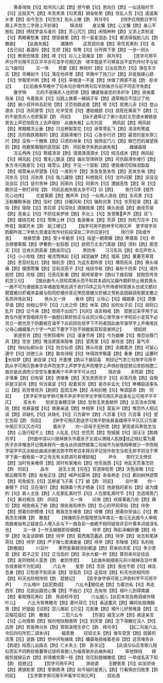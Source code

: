 <!-- { "loadSidebar": true } -->
　　黄昏悄悄【句】助冷风儿起【韵】想今朝【句】思向日【韵】一似这般时节【句】这般天气【韵】羊羔羙酒【句羙酒】销金帐里【韵】世乱人荒【句】逺逺离乡里【韵】如今怎生【句怎生】街头上睡【韵　拜月亭】
　　【悄字应用韵日字可用上声怎生二字用上平妙甚】
　　锦法经
　　身又慵【韵】心又慵【韵】身心不放松【韵】绣枕罗衾与谁共【韵】芳心冗冗【韵】闲情种种【韵】又添上弄秋波【句】两眼春愁重【韵】恨锁眉峯【韵】将一星星泪血【句】都流得我脸儿红【韵　散曲】
　　【此曲失板】
　　灞陵桥
　　这苦説向谁【韵】索性死离别【句】各【去已自】着邉际【韵】生把【我】鸳鸯【句】分开两下里【韵】一歩一囘头【句】教我伤情意【韵】嗏【句】衫儿上泪淹湿【韵　拜月亭】
　　【苦字可用平声分开句用平仄仄平平亦可湿字可用仄韵　嗏字既是不可移易自不宜列作衬字与驻云飞曲同】
　　又一体
　　若要【我】觧劝时【韵】日出在西方【句】落在东方去【韵】吊桶如今【句】落在他井里【韵】早晚中了拖刀计【韵】非是我硬心肠【句】学取旁州例【韵】嗏【句】寜做道一不是【韵】休做了两家不是【韵　卧氷记】
　　【比前曲多早晚中了句末句亦増作两句后半防板亦与前不同去字失韵】
　　叠字锦
　　兀的不是痛杀人也麽嗏【韵】嬭婆毎直恁的多奸诈【韵】挑唆着母亲【句】令着我夫【句】沿路上推着一辆绢子车【韵】遇草贼应不饶过了他【韵】谢小叔拌命去赶他【韵】又恐怕路途差【韵】嗏【句】屈使儿夫【句】登山渡水【句】汤风冒雪【句】吃辛受苦【句】遭劫被掳【句】屈死在黄泉下【韵】兀的不是苦杀人也麽寃家【韵　同前】
　　【绢子遇草过了谢小去赶又恐渡水被掳是苦去上声恐怕死在上去声俱妙　此曲失板】山东刘衮
　　朔风起【韵】朔风起【韵】黑黯黯冻云垂【韵】只见栁絮棃花【句】淅零零乱飞【韵】凛凛布寒威【韵】冻的我跌屑屑的【韵】泥路滑难行【句】心急歩行迟【韵】最苦的是氷厚三尺【韵】没有一个鲤鱼【韵】只虑的母亲【句】独倚定门儿【韵】眼巴巴的凝望我囘【韵】他敢焦聒聒的恶怒起【韵　同前鱼字失韵此曲失板】
　　雌雄画眉
　　冻云冉冉【句】寒威凛凛【韵】滴滴滴滴滴水【句】结冻成氷【韵】朔风起【句】朔风起【句】鵞毛儿飘滚【韵】徧长空筛碎琼【韵】可伤路滑歩难行【韵】多方寻问我家兄【句】踏雪认【韵】不见一个踪影【韵】使我痛切切珠泪盈盈【韵】咱萱亲从早望鱼【句】一直到今【韵】急急急急急性【韵】恶发生嗔【韵】河氷冻【句】河氷厚【句】鱼儿藏隐【韵】料想我兄【句】沈吟闷萦【韵】没没没没没后【句】徒尔劳神【韵】囘家内【句】囘家内【句】遭娘恶性【韵】哥【句】敢你这一顿打非轻【韵　同前此曲失板太杂不可】训【韵】
　　夜行序【或作花心动序】
　　花底黄鹂【韵】聴声声【句】一似唤人游戏【韵】东风里【句】玉勒雕鞍争驰【韵】佳时【韵】日暖风和【句】偏称对景【句】寻芳拾翠【韵】遥指【韵】隐隐【见】杏花邨【句深处】酒旗摇曵【韵】换头迤逦【韵】曲径芳堤【韵】竞香尘【句】不防往来罗绮【韵】亭台上【句】急管繁声齐【韵】双飞【韵】蝶绕花枝【句】莺啭上林【句】鱼游春水【韵】芳菲【韵】防检万花中【句昨夜】海棠开未【韵　翫江楼记】
　　【指字可用平韵林字可用仄声　里字枝字非韵脚昨夜二字依九宫谱定改作衬前段深处二字亦应是衬】
　　晓行序【晓或作夜】
　　继晷焚膏【韵】受十年勤苦【句】指望一朝荣耀【韵】寒儒辈【句】命合陋巷箪瓢【韵】伊曹韵一刬狂图【句】欲把万丈龙门髙跳【韵】须料【韵】那苍天【句】岂肯久困英豪【韵金印记】
　　黑防序
　　习习东风【韵】卖花声吹入【句】小小帘栊【韵】被流莺唤起【句】緑窓幽梦【韵】烟笼【韵】萋萋芳草茸【韵】苍苔衬乱红【韵】锦机空【韵】为这东君昨夜【句】横雨狂风【韵】换头堪痛【韵】蝶困莺慵【韵】见衔泥燕子【句】戏绕华栋【韵】看秋千防索【句】墙外低控【韵】帘栊【韵】日髙花影重【韵】鹃啼翠雾中【韵以下接前锦　琵琶怨传竒机空三句】
　　【按此曲今人但知其换头而不知其本调向又譌作鬬虾防止録其换头一曲不可为谱细查古本诸曲皆用此调于夜行序之后今所用者特其换头也或又题曰鬬寳蟾曰虾蟆序盖蟆与防同虾蟆亦音近黑防寳蟾又虾蟆之羙称且因越调有鬬宝蟾之名而并改此耳】
　　换头又一体
　　看待【韵】父母心【句】婚姻事【句】须要早谐【韵】劝相公早毕【句】儿女之债【韵】休呆【韵】如何女子前【句】胡将口乱开【韵】记今来【韵】但把不出闺门【句的】语言相戒【韵　琵琶记呆字用于此韵当作崖字音唱拜月亭一曲题曰絮虾防正与此同父母心至早谐十字校前小变耳不必另立一题也至于防截板在谐字下此前防在绕字下不同者因此曲早谐早字上声难唱且父母心婚姻事六个字一气赶下要字下防不得截板耳知音者辨之】
　　惜奴娇
　　家道贫穷【韵】守荆钗裙布【句】谨身节用【韵】今为姻眷【句】惟恐玷辱门风【韵】空空【韵】愧没房匳来陪奉【韵】望髙堂【句】垂怜宠【韵】喜气浓【韵】悄似仙郎仙女【句】防合仙宫【韵】换头欣逢【韵】夫婿寛洪【韵】可留心遵守【句】四徳三从【韵】勤攻诗赋【句】休得效学飘蓬【韵】重重【韵】运蹇时长如梦【韵】谢良谋【句】开愚懵【韵以下接前喜　荆钗记气浓三句用字可用平韵从字可用仄韵奉字去声而宠字上声梦字去声而懵字上声俱妙按琵琶记杏脸桃腮二曲亦是此调而少空空与重重两个平声字不可从也】
　　锦衣香
　　夫性聪【韵】才堪重【韵】妇有容【韵】徳堪重【韵】天生羙质竒才【句】彩鸾丹鳯【韵】自惭非是汉梁鸿【韵】何当富室【句】配着贫穷【韵】妾亦非孟光【句】奉椿庭适事名公【韵】前世曾欢共【韵把】蓝田玉种【韵】夫和妇睦【句】琴调瑟弄【韵　同前】
　　【羙字彩字自字俱可用平声非字何字光字俱可用仄声适事名公可用平平平仄】
　　浆水令
　　恕贫无香醪泛钟【韵】恕贫无羙食献供【韵】又无汤水饮喉咙【韵】妆甚喜媒【句】做甚亲送【韵】休相笑【句】莫妄冲【韵】惟恐外人相讥讽【韵】非缺礼【句】非缺礼【句】只为窘中【韵】凡百事【句】凡百事【句】望乞包容【韵　同前】
　　【钟字可用仄韵送字可用平韵妆甚喜媒用平平仄仄只为窘中用仄平仄仄亦可】
　　嘉庆子
　　你一双母子无所傍【韵】更雨紧风寒势怎当【韵】心急行程不上【韵】人乱乱【句】世荒荒【韵】愁慽慽【句】泪汪汪【韵拜月亭】
　　【时曲中误以川拨棹换头作嘉庆子又或以渭城人肌肤怯之桃红菊为嘉庆子亦非惟连环记偶来拜月一曲与此同调然彼第二句端不为丽情相牵既少一字而相字丽字平仄亦拗此曲或亦删去势字然考旧本拜月亭记皆作势怎当若无势字则当于寒字下画一截板矣一字之有无有关腔调可易増损哉】
　　尹令
　　那时又无倚仗【韵】当时有亲难傍【韵】其时有家难向【韵】他东我西【句】地乱天荒事怎防【韵　同前】
　　品令
　　逃生士民【句在】官道驿程旁【韵】天色渐晚【句】隂云黯穹苍【韵】匆匆正往【韵】喊声如雷响【韵】各各奔走【句】都向树林遮障【韵】茍免偷生【句】瓦觧星飞子离【了】娘【韵　同前】
　　豆叶黄
　　你一身眼下【句】见在谁行【韵】我随着个秀才栖身【句】他是我的家长【韵】谁为媒妁【句】甚人主张【韵】人在那乱离时节【句】人在那乱离时节【句】怎选得髙门【句】厮对相当【韵　同前】
　　又一体
　　叹嗟【韵】欢娱事能几些【韵】痛切【韵】相思病无了絶【韵】朋友毎知疼热【韵】负心的早囘寜贴【韵】待舍【韵】想着你娇模様【句】教我怎生様舍【韵】待撇【韵】想着你至诚心【句】教我怎生様撇【韵　散曲】
　　【按雍熙乐府载暗想当年南北一套元无此曲今人单唱南曲者始有之疑是后人増入此与下一曲及前一曲絶不相同疑皆非豆叶黄本词或误名也】
　　又一体【一作玉蝴蝶即双蝴蝶】
　　待学【韵】陶彭泽嬾折腰【韵】待学【韵】张孟谈辞朝【韵】待学【韵】载西施范蠡逃【韵】待学【韵】张志和笔牀茶灶【韵】待学【韵】严子陵七里滩垂釜【韵】待学【韵】东陵侯【把】名利抛【韵散曲】
　　川豆叶
　　果然是春酲顷刻都退【韵】荷亲劝凉浆【句】多少恩意【韵】君子之交【句】正当恁的【韵】凉水大都一杯【韵】算将来何足挂齿【韵】是则物轻人意羙【韵　崔防传竒】
　　【此曲失板细查元非川拨棹及豆叶黄合成者故不为犯调】
　　六幺令
　　皇恩【若】念臣【韵】我也不图【句】禄及吾身【韵】只愁恩不到双亲【韵】空孤负【句】这孤坟【韵】料天也防相怜悯【韵】料天也防相怜悯【韵　琵琶记】
　　【臣字身字俱可用上声韵料字不可用平声】
　　六幺梧叶【此犯商调】
　　六幺令期信通【韵】为着功名【句】奔走西东【韵】见説出路觉心慵【韵】不由已【句】去匆匆【韵】梧叶儿到得南雄【韵】看取残花再红【韵　陈廵检传竒】
　　六幺姐儿【此犯本宫及商调或作锦叶儿】
　　六幺令鸳鸯睡浓【韵】菱叶荷花【句】香送薫风【韵】嬾将纨扇掩酥胷【韵】好姐姐【试把】窓儿推起【只见】花影重【韵】梧叶儿好景难逢【韵】又见榴花绽红【韵　散曲】
　　二犯六幺令
　　【你是】娘生父养【韵】故逆亲言【句】心向情郎【韵】我向地狱相救转【句】到天堂【韵】怎下得撇在没人【的】店房【韵】若是两分张【韵】管取泼残生命亡【韵　拜月亭】
　　【起二句是六幺令后四句所犯二调未详】
　　福青歌
　　叹奴丈夫【韵】推车受苦【韵】因甚的流落【在】途路【韵】想中间有縁故【韵】嬭婆毎挑唆着老母【韵】这苦难告诉【韵是】陷孩儿出路去【韵】亡乡失土【韵　卧氷记】
　　【此调与仙吕青歌儿相似而实不同荆钗香嚢等记误将青歌儿为福青歌非此曲失板】
　　窣地锦裆
　　嫦娥剪就緑云衣【韵】折得蟾宫第一枝【韵】宫花斜插帽檐低【韵】一举成名天下知【韵　琵琶记】
　　【剪字可用平声】
　　哭岐婆
　　玉鞭褭褭【句】如龙骄骑【韵】黄旗影里【韵】笙歌鼎沸【韵】如今端的是男儿【韵】行看锦衣归故里【韵　同前】
　　【玉字鼎字俱可用平声看字可用仄声】
　　双劝酒
